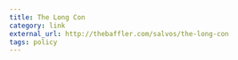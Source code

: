 ```yaml
---
title: The Long Con
category: link
external_url: http://thebaffler.com/salvos/the-long-con
tags: policy
---
```

